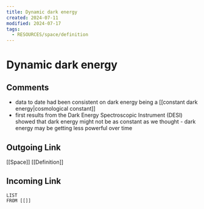 ```yaml
---
title: Dynamic dark energy
created: 2024-07-11
modified: 2024-07-17
tags:
  - RESOURCES/space/definition
---
```

# Dynamic dark energy
## Comments
- data to date had been consistent on dark energy being a [[constant dark energy|cosmological constant]]
- first results from the Dark Energy Spectroscopic Instrument (DESI) showed that dark energy might not be as constant as we thought - dark energy may be getting less powerful over time
## Outgoing Link
[[Space]]
[[Definition]]
## Incoming Link
```dataview
LIST
FROM [[]]
```
